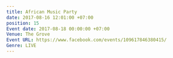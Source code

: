```yaml
---
title: African Music Party
date: 2017-08-16 12:01:00 +07:00
position: 15
Event date: 2017-08-18 00:00:00 +07:00
Venue: The Grove
Event URL: https://www.facebook.com/events/109617846380415/
Genre: LIVE
---
```


